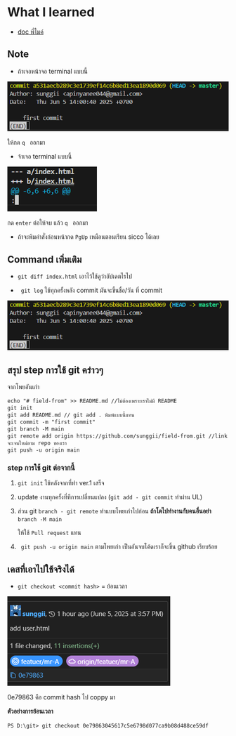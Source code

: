 # What I learned
* [doc พี่ไมค์ ](https://docs.mikelopster.dev/c/basic/git/intro)

## Note
* ถ้าเจอหน้าจอ terminal แบบนี้ 

![alt text](./img/git-log.png)

ให้กด ```q ``` ออกมา

* จ้าเจอ terminal แบบนี้ 

![alt text](./img/image-1.png)


กด ``` enter ``` ต่อให้จบ แล้ว ```q ``` ออกมา

* ถ้าจะพิมคำสั่งก่อนหน้ากด ```PgUp``` เหมือนตอนเรียน sicco ได้เลย

## Command เพิ่มเติม
* ``` git diff index.html ``` เอาไว้ใช้ดูว่าอัปเดตไรไป

* ```  git log ```  ใช้ทุกครั้งหลัง commit มันจะขึ้นชื่อ/วัน ที่ commit

![alt text](./img/git-log.png)

## สรุป step การใช้ git คร่าวๆ
จากโพยอันเก่า 
```
echo "# field-from" >> README.md //ไม่ต้องเพราะเราไม่มี README
git init
git add README.md // git add . พิมพ์แบบนี้แทน
git commit -m "first commit"
git branch -M main
git remote add origin https://github.com/sunggii/field-from.git //link จะเจนใหม่ตาม repo ของเรา
git push -u origin main
```

### step การใช้ git ต่อจากนี้
1. ``` git init ``` ใช้หลังจากที่ทำ ver.1 เสร็จ
2. update งานทุกครั้งที่ทีการเปลี่ยนแปลง (```git add - git commit```  ทำผ่าน UL)
3. ส่วน git ```branch - git remote``` ทำแบบโพยเก่าไปก่อน **ถ้าโตไปทำงานกับคนอื่นอย่า**  ```branch -M main ```

    ให้ใช้ ```Pull request``` แทน
4. ``` git push -u origin main``` ตามโพยเก่า เป็นอันจบโค้ดเราก็จะขึ้น github เรียบร้อย

## เคสที่เอาไปใช้จริงได้
* ```git checkout <commit hash>``` = ย้อนเวลา

![alt text](image.png)

0e79863 คือ commit hash ไป coppy มา

**ตัวอย่างการย้อนเวลา**

```PS D:\git> git checkout 0e79863045617c5e6798d077ca9b08d488ce59df```
